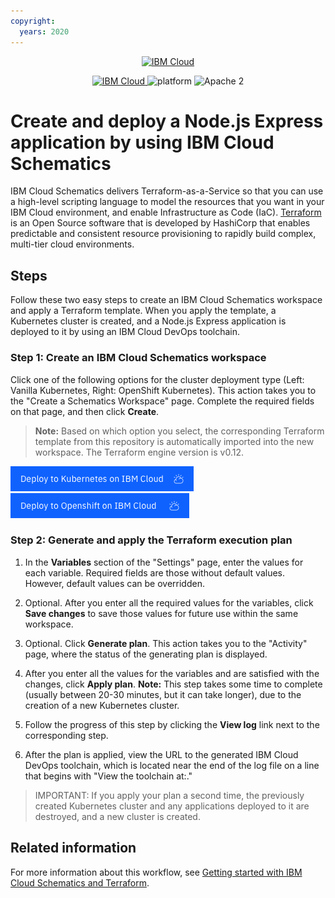 ```yaml
---
copyright:
  years: 2020
---
```

<p align="center">
    <a href="https://cloud.ibm.com">
        <img src="https://cloud.ibm.com/media/docs/developer-appservice/resources/ibm-cloud.svg" height="100" alt="IBM Cloud">
    </a>
</p>

<p align="center">
    <a href="https://cloud.ibm.com">
    <img src="https://img.shields.io/badge/IBM%20Cloud-powered-blue.svg" alt="IBM Cloud">
    </a>
    <img src="https://img.shields.io/badge/platform-node-lightgrey.svg?style=flat" alt="platform">
    <img src="https://img.shields.io/badge/license-Apache2-blue.svg?style=flat" alt="Apache 2">
</p>

# Create and deploy a Node.js Express application by using IBM Cloud Schematics

IBM Cloud Schematics delivers Terraform-as-a-Service so that you can use a high-level scripting language to model the resources that you want in your IBM Cloud environment, and enable Infrastructure as Code (IaC). [Terraform](https://www.terraform.io/) is an Open Source software that is developed by HashiCorp that enables predictable and consistent resource provisioning to rapidly build complex, multi-tier cloud environments.

## Steps

Follow these two easy steps to create an IBM Cloud Schematics workspace and apply a Terraform template. When you apply the template, a Kubernetes cluster is created, and a Node.js Express application is deployed to it by using an IBM Cloud DevOps toolchain.

### Step 1: Create an IBM Cloud Schematics workspace

Click one of the following options for the cluster deployment type (Left: Vanilla Kubernetes, Right: OpenShift Kubernetes). This action takes you to the "Create a Schematics Workspace" page. Complete the required fields on that page, and then click **Create**.

> **Note:** Based on which option you select, the corresponding Terraform template from this repository is automatically imported into the new workspace. The Terraform engine version is v0.12.

[![Deploy to Kubernetes on IBM Cloud](images/Deploy_to_kube.png)](https://cloud.ibm.com/schematics/workspaces/create?repository=https://github.com/IBM-Cloud/Scalable-web-app-node/tree/master/terraform/simple-kube&terraform_version=terraform_v0.12)
[![Deploy to OpenShift on IBM Cloud](images/Deploy_to_Openshift.png)](https://cloud.ibm.com/schematics/workspaces/create?repository=https://github.com/IBM-Cloud/Scalable-web-app-node/tree/master/terraform/simple-openshift&terraform_version=terraform_v0.12)

### Step 2: Generate and apply the Terraform execution plan

1. In the **Variables** section of the "Settings" page, enter the values for each variable. Required fields are those without default values. However, default values can be overridden.  

2. Optional. After you enter all the required values for the variables, click **Save changes** to save those values for future use within the same workspace.

3. Optional. Click **Generate plan**. This action takes you to the "Activity" page, where the status of the generating plan is displayed.  

4. After you enter all the values for the variables and are satisfied with the changes, click **Apply plan**.
  **Note:** This step takes some time to complete (usually between 20-30 minutes, but it can take longer), due to the creation of a new Kubernetes cluster.

5. Follow the progress of this step by clicking the **View log** link next to the corresponding step.

6. After the plan is applied, view the URL to the generated IBM Cloud DevOps toolchain, which is located near the end of the log file on a line that begins with "View the toolchain at:."

>IMPORTANT: If you apply your plan a second time, the previously created Kubernetes cluster and any applications deployed to it are destroyed, and a new cluster is created.

## Related information

For more information about this workflow, see [Getting started with IBM Cloud Schematics and Terraform](https://cloud.ibm.com/docs/schematics?topic=schematics-getting-started).
